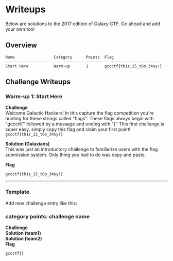 # Writeups

Below are solutions to the 2017 edition of Galaxy CTF. Go ahead and add your own too!

## Overview

```
Name                 Category      Points  Flag
-------------------- ------------- ------- ------------------------
Start Here           Warm-up       1       gccctf{th1s_i5_t0o_34sy!}

```


## Challenge Writeups


### Warm-up 1: Start Here

**Challenge**  
Welcome Galactic Hackers! In this capture the flag competition you're hunting for these strings called "flags". These flags always begin with "gccctf{" followed by a message and ending with "}" This first challenge is super easy, simply copy this flag and claim your first point! `gccctf{th1s_i5_t0o_34sy!}`

**Solution (Galaxians)**  
This was just an introductory challenge to familiarize users with the flag submission
system. Only thing you had to do was copy and paste.

**Flag**  
```
gccctf{th1s_i5_t0o_34sy!}
```



--------

### Template

Add new challenge entry like this:

### category points: challenge name

**Challenge**  
**Solution (team1)**  
**Solution (team2)**  
**Flag**  
```
gccctf{}
```
